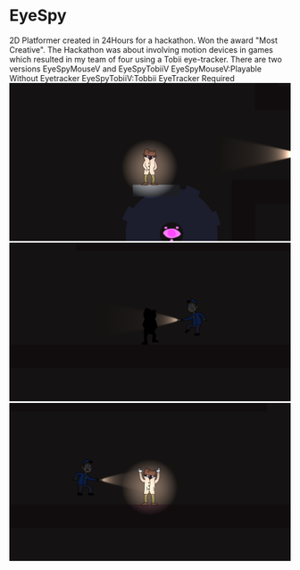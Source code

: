 # EyeSpy
2D Platformer created in 24Hours for a hackathon. Won the award "Most Creative". The Hackathon was about involving motion devices in games which resulted in my team of four using a Tobii eye-tracker. 
There are two versions EyeSpyMouseV and EyeSpyTobiiV
EyeSpyMouseV:Playable Without Eyetracker
EyeSpyTobiiV:Tobbii EyeTracker Required
![alt text](https://github.com/M4rkFlor/EyeSpy/blob/master/EyeSpy/Assets/Sprites/EyeSpyInteractable.png)
![alt text](https://github.com/M4rkFlor/EyeSpy/blob/master/EyeSpy/Assets/Sprites/EYESPYstealth.png)
![alt text](https://github.com/M4rkFlor/EyeSpy/blob/master/EyeSpy/Assets/Sprites/EYESPYGame.png)
